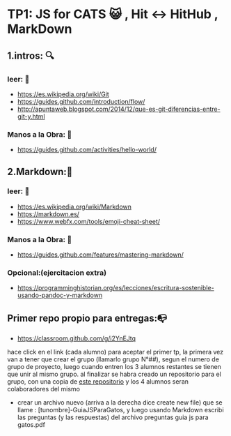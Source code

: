 # TP1: JS for CATS :smiley_cat: , Hit :left_right_arrow: HitHub , MarkDown
## 1.intros: :mag:
### leer: :eyes:
* https://es.wikipedia.org/wiki/Git
* https://guides.github.com/introduction/flow/
* http://apuntaweb.blogspot.com/2014/12/que-es-git-diferencias-entre-git-y.html
### Manos a la Obra: :construction_worker:
* https://guides.github.com/activities/hello-world/

## 2.Markdown::page_facing_up:
### leer: :eyes:
* https://es.wikipedia.org/wiki/Markdown
* https://markdown.es/
* https://www.webfx.com/tools/emoji-cheat-sheet/
### Manos a la Obra: :construction_worker:
* https://guides.github.com/features/mastering-markdown/

### Opcional:(ejercitacion extra)
* https://programminghistorian.org/es/lecciones/escritura-sostenible-usando-pandoc-y-markdown

## Primer repo propio para entregas::mailbox_with_no_mail:
* https://classroom.github.com/g/i2YnEJtq

hace click en el link (cada alumno) para aceptar el primer tp, la primera vez van a tener que crear el grupo (llamarlo grupo N°##), segun el numero de grupo de proyecto, luego cuando entren los 3 alumnos restantes se tienen que unir al mismo grupo. al finalizar se habra creado un repositorio para el grupo, con una copia de [este repositorio](https://github.com/fegerva2/TP1)  y los 4 alumnos seran colaboradores del mismo
* crear un archivo nuevo (arriva a la derecha dice create new file) que se llame : [tunombre]-GuiaJSParaGatos, y luego usando Markdown escribi las preguntas (y las respuestas) del archivo preguntas guia js para gatos.pdf
